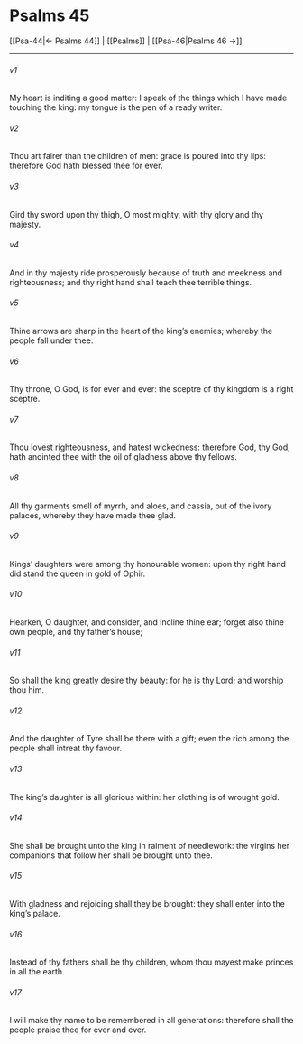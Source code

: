 # Psalms 45

[[Psa-44|← Psalms 44]] | [[Psalms]] | [[Psa-46|Psalms 46 →]]
***

###### v1
My heart is inditing a good matter: I speak of the things which I have made touching the king: my tongue is the pen of a ready writer.
###### v2
Thou art fairer than the children of men: grace is poured into thy lips: therefore God hath blessed thee for ever.
###### v3
Gird thy sword upon thy thigh, O most mighty, with thy glory and thy majesty.
###### v4
And in thy majesty ride prosperously because of truth and meekness and righteousness; and thy right hand shall teach thee terrible things.
###### v5
Thine arrows are sharp in the heart of the king’s enemies; whereby the people fall under thee.
###### v6
Thy throne, O God, is for ever and ever: the sceptre of thy kingdom is a right sceptre.
###### v7
Thou lovest righteousness, and hatest wickedness: therefore God, thy God, hath anointed thee with the oil of gladness above thy fellows.
###### v8
All thy garments smell of myrrh, and aloes, and cassia, out of the ivory palaces, whereby they have made thee glad.
###### v9
Kings’ daughters were among thy honourable women: upon thy right hand did stand the queen in gold of Ophir.
###### v10
Hearken, O daughter, and consider, and incline thine ear; forget also thine own people, and thy father’s house;
###### v11
So shall the king greatly desire thy beauty: for he is thy Lord; and worship thou him.
###### v12
And the daughter of Tyre shall be there with a gift; even the rich among the people shall intreat thy favour.
###### v13
The king’s daughter is all glorious within: her clothing is of wrought gold.
###### v14
She shall be brought unto the king in raiment of needlework: the virgins her companions that follow her shall be brought unto thee.
###### v15
With gladness and rejoicing shall they be brought: they shall enter into the king’s palace.
###### v16
Instead of thy fathers shall be thy children, whom thou mayest make princes in all the earth.
###### v17
I will make thy name to be remembered in all generations: therefore shall the people praise thee for ever and ever. 

